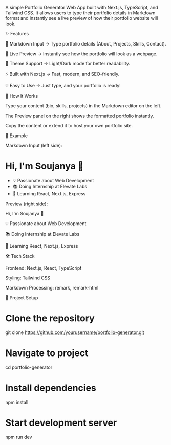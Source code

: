 A simple Portfolio Generator Web App built with Next.js, TypeScript, and Tailwind CSS.
It allows users to type their portfolio details in Markdown format and instantly see a live preview of how their portfolio website will look.

✨ Features

📝 Markdown Input → Type portfolio details (About, Projects, Skills, Contact).

👀 Live Preview → Instantly see how the portfolio will look as a webpage.

🎨 Theme Support → Light/Dark mode for better readability.

⚡ Built with Next.js → Fast, modern, and SEO-friendly.

💡 Easy to Use → Just type, and your portfolio is ready!

🚀 How It Works

Type your content (bio, skills, projects) in the Markdown editor on the left.

The Preview panel on the right shows the formatted portfolio instantly.

Copy the content or extend it to host your own portfolio site.

📸 Example

Markdown Input (left side):

# Hi, I'm Soujanya 👋
- 💡 Passionate about Web Development
- 📚 Doing Internship at Elevate Labs
- 🌱 Learning React, Next.js, Express


Preview (right side):

Hi, I'm Soujanya 👋

💡 Passionate about Web Development

📚 Doing Internship at Elevate Labs

🌱 Learning React, Next.js, Express

🛠️ Tech Stack

Frontend: Next.js, React, TypeScript

Styling: Tailwind CSS

Markdown Processing: remark, remark-html

📂 Project Setup
# Clone the repository
git clone https://github.com/yourusername/portfolio-generator.git

# Navigate to project
cd portfolio-generator

# Install dependencies
npm install

# Start development server
npm run dev

